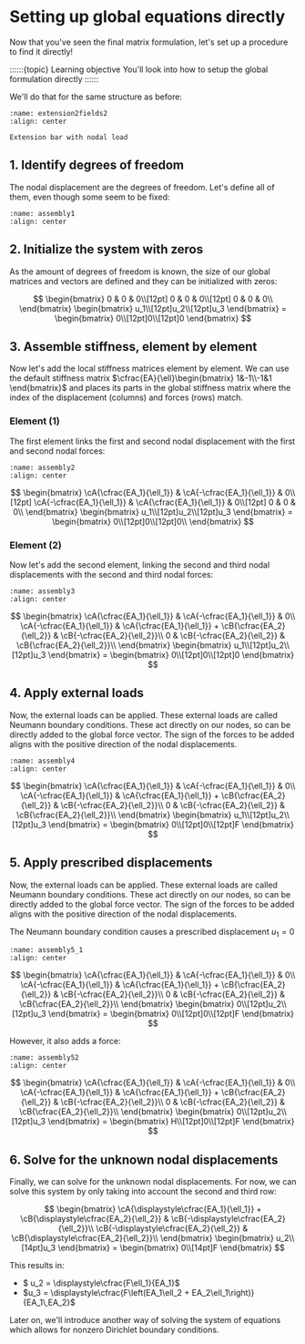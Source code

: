 # Setting up global equations directly
Now that you've seen the final matrix formulation, let's set up a procedure to find it directly!

::::::{topic} Learning objective
You'll look into how to setup the global formulation directly
::::::

We'll do that for the same structure as before:

```{figure} extension2fields.svg
:name: extension2fields2
:align: center

Extension bar with nodal load
```

## 1. Identify degrees of freedom
The nodal displacement are the degrees of freedom. Let's define all of them, even though some seem to be fixed:

```{figure} assembly1.svg
:name: assembly1
:align: center
```

## 2. Initialize the system with zeros
As the amount of degrees of freedom is known, the size of our global matrices and vectors are defined and they can be initialized with zeros:

$$
      \begin{bmatrix}
	0 & 0 & 0\\[12pt]
	0 & 0 & 0\\[12pt]
	0 & 0 & 0\\
      \end{bmatrix}
      \begin{bmatrix}
	u_1\\[12pt]u_2\\[12pt]u_3
      \end{bmatrix}
      =
      \begin{bmatrix}
	0\\[12pt]0\\[12pt]0
      \end{bmatrix}
      $$

## 3. Assemble stiffness, element by element
Now let's add the local stiffness matrices element by element. We can use the default stiffness matrix $\cfrac{EA}{\ell}\begin{bmatrix} 1&-1\\-1&1 \end{bmatrix}$ and places its parts in the global stiffness matrix where the index of the displacement (columns) and forces (rows) match.

### Element $(1)$
The first element links the first and second nodal displacement with the first and second nodal forces:

```{figure} assembly2.svg
:name: assembly2
:align: center
```
$$
      \begin{bmatrix}
	\cA{\cfrac{EA_1}{\ell_1}} & \cA{-\cfrac{EA_1}{\ell_1}} & 0\\[12pt]
	\cA{-\cfrac{EA_1}{\ell_1}} & \cA{\cfrac{EA_1}{\ell_1}} & 0\\[12pt]
	0 & 0 & 0\\
      \end{bmatrix}
      \begin{bmatrix}
	u_1\\[12pt]u_2\\[12pt]u_3
      \end{bmatrix}
      =
      \begin{bmatrix}
	0\\[12pt]0\\[12pt]0\\
      \end{bmatrix}
      $$

### Element $(2)$
Now let's add the second element, linking the second and third nodal displacements with the second and third nodal forces:

```{figure} assembly3.svg
:name: assembly3
:align: center
```

$$
      \begin{bmatrix}
	\cA{\cfrac{EA_1}{\ell_1}} & \cA{-\cfrac{EA_1}{\ell_1}} & 0\\
	\cA{-\cfrac{EA_1}{\ell_1}} & \cA{\cfrac{EA_1}{\ell_1}} + \cB{\cfrac{EA_2}{\ell_2}} & \cB{-\cfrac{EA_2}{\ell_2}}\\
	0 & \cB{-\cfrac{EA_2}{\ell_2}} & \cB{\cfrac{EA_2}{\ell_2}}\\
      \end{bmatrix}
      \begin{bmatrix}
	u_1\\[12pt]u_2\\[12pt]u_3
      \end{bmatrix}
      =
      \begin{bmatrix}
	0\\[12pt]0\\[12pt]0
      \end{bmatrix}
      $$

## 4. Apply external loads
Now, the external loads can be applied. These external loads are called Neumann boundary conditions. These act directly on our nodes, so can be directly added to the global force vector. The sign of the forces to be added aligns with the positive direction of the nodal displacements.

```{figure} assembly4.svg
:name: assembly4
:align: center
```

$$
      \begin{bmatrix}
	\cA{\cfrac{EA_1}{\ell_1}} & \cA{-\cfrac{EA_1}{\ell_1}} & 0\\
	\cA{-\cfrac{EA_1}{\ell_1}} & \cA{\cfrac{EA_1}{\ell_1}} + \cB{\cfrac{EA_2}{\ell_2}} & \cB{-\cfrac{EA_2}{\ell_2}}\\
	0 & \cB{-\cfrac{EA_2}{\ell_2}} & \cB{\cfrac{EA_2}{\ell_2}}\\
      \end{bmatrix}
      \begin{bmatrix}
	u_1\\[12pt]u_2\\[12pt]u_3
      \end{bmatrix}
      =
      \begin{bmatrix}
	0\\[12pt]0\\[12pt]F
      \end{bmatrix}
      $$

## 5. Apply prescribed displacements
Now, the external loads can be applied. These external loads are called Neumann boundary conditions. These act directly on our nodes, so can be directly added to the global force vector. The sign of the forces to be added aligns with the positive direction of the nodal displacements.

The Neumann boundary condition causes a prescribed displacement $u_1 = 0$

```{figure} assembly5.svg
:name: assembly5_1
:align: center
```

$$
      \begin{bmatrix}
	\cA{\cfrac{EA_1}{\ell_1}} & \cA{-\cfrac{EA_1}{\ell_1}} & 0\\
	\cA{-\cfrac{EA_1}{\ell_1}} & \cA{\cfrac{EA_1}{\ell_1}} + \cB{\cfrac{EA_2}{\ell_2}} & \cB{-\cfrac{EA_2}{\ell_2}}\\
	0 & \cB{-\cfrac{EA_2}{\ell_2}} & \cB{\cfrac{EA_2}{\ell_2}}\\
      \end{bmatrix}
      \begin{bmatrix}
	0\\[12pt]u_2\\[12pt]u_3
      \end{bmatrix}
      =
      \begin{bmatrix}
	0\\[12pt]0\\[12pt]F
      \end{bmatrix}
      $$

However, it also adds a force:

```{figure} assembly5_2.svg
:name: assembly52
:align: center
```

$$
      \begin{bmatrix}
	\cA{\cfrac{EA_1}{\ell_1}} & \cA{-\cfrac{EA_1}{\ell_1}} & 0\\
	\cA{-\cfrac{EA_1}{\ell_1}} & \cA{\cfrac{EA_1}{\ell_1}} + \cB{\cfrac{EA_2}{\ell_2}} & \cB{-\cfrac{EA_2}{\ell_2}}\\
	0 & \cB{-\cfrac{EA_2}{\ell_2}} & \cB{\cfrac{EA_2}{\ell_2}}\\
      \end{bmatrix}
      \begin{bmatrix}
	0\\[12pt]u_2\\[12pt]u_3
      \end{bmatrix}
      =
      \begin{bmatrix}
	H\\[12pt]0\\[12pt]F
      \end{bmatrix}
      $$

## 6. Solve for the unknown nodal displacements
Finally, we can solve for the unknown nodal displacements. For now, we can solve this system by only taking into account the second and third row:

$$
\begin{bmatrix}
	    \cA{\displaystyle\cfrac{EA_1}{\ell_1}} + \cB{\displaystyle\cfrac{EA_2}{\ell_2}} & \cB{-\displaystyle\cfrac{EA_2}{\ell_2}}\\
	    \cB{-\displaystyle\cfrac{EA_2}{\ell_2}} & \cB{\displaystyle\cfrac{EA_2}{\ell_2}}\\
	  \end{bmatrix}
	  \begin{bmatrix}
	    u_2\\[14pt]u_3
	  \end{bmatrix}
	  =
	  \begin{bmatrix}
	    0\\[14pt]F
	  \end{bmatrix}
$$

This results in:
- $ u_2 = \displaystyle\cfrac{F\ell_1}{EA_1}$
- $u_3 = \displaystyle\cfrac{F\left(EA_1\ell_2 + EA_2\ell_1\right)}{EA_1\,EA_2}$

Later on, we'll introduce another way of solving the system of equations which allows for nonzero Dirichlet boundary conditions.
